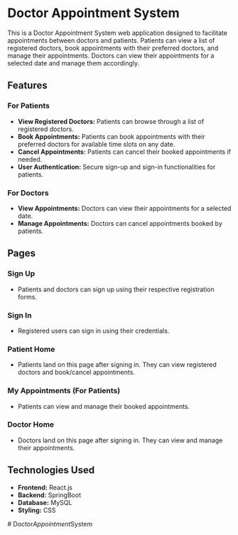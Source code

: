 ﻿# Doctor Appointment System

This is a Doctor Appointment System web application designed to facilitate appointments between doctors and patients. Patients can view a list of registered doctors, book appointments with their preferred doctors, and manage their appointments. Doctors can view their appointments for a selected date and manage them accordingly.

## Features

### For Patients
- **View Registered Doctors:** Patients can browse through a list of registered doctors.
- **Book Appointments:** Patients can book appointments with their preferred doctors for available time slots on any date.
- **Cancel Appointments:** Patients can cancel their booked appointments if needed.
- **User Authentication:** Secure sign-up and sign-in functionalities for patients.

### For Doctors
- **View Appointments:** Doctors can view their appointments for a selected date.
- **Manage Appointments:** Doctors can cancel appointments booked by patients.

## Pages

### Sign Up
- Patients and doctors can sign up using their respective registration forms.

### Sign In
- Registered users can sign in using their credentials.

### Patient Home
- Patients land on this page after signing in. They can view registered doctors and book/cancel appointments.

### My Appointments (For Patients)
- Patients can view and manage their booked appointments.

### Doctor Home
- Doctors land on this page after signing in. They can view and manage their appointments.

## Technologies Used

- **Frontend:** React.js
- **Backend:** SpringBoot
- **Database:** MySQL
- **Styling:** CSS

#   D o c t o r _ A p p o i n t m e n t _ S y s t e m  
 